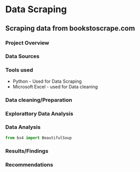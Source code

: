 # Data Scraping
## Scraping data from bookstoscrape.com

### Project Overview


### Data Sources

### Tools used
- Python - Used for Data Scraping
- Microsoft Excel - used for Data cleaning

### Data cleaning/Preparation



### Explorattory Data Analysis


### Data Analysis


```python
from bs4 import BeautifulSoup
```

### Results/Findings

### Recommendations
